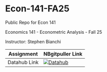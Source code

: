 # Econ-141-FA25
Public Repo for Econ 141

Economics 141 - Econometric Analysis - Fall 25

Instructor: Stephen Bianchi

| Assignment  | NBgitpuller Link  |  
|---|---|
| Datahub Link   | [![Datahub](https://img.shields.io/badge/Launch-UCB%20Datahub-blue.svg)](https://datahub.berkeley.edu/hub/user-redirect/git-pull?repo=https%3A%2F%2Fgithub.com%2Fds-modules%2FEcon-141-FA25&branch=main&urlpath=lab%2Ftree%2FEcon-141-FA25%2FREADME.md)
